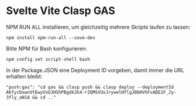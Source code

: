 # Svelte Vite Clasp GAS

NPM RUN ALL installieren, um gleichzeitig mehrere Skripte laufen zu lassen:

```
npm install npm-run-all --save-dev
```

Bitte NPM für Bash konfigurieren:

```
npm config set script-shell bash
```

In der Package.JSON eine Deployment ID vorgeben, damit immer die URL erhalten bleibt:

```
"push:gas": "cd gas && clasp push && clasp deploy --deploymentId AKfycbxwnVtEwyVxUJHShPBgdk2k4-r2QMSVUxJrywelHflgJBbHVhFvADE1F_Jy-3fly_aN1A && cd .."
```
